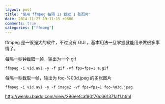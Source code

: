 ```yaml
---
layout: post
title: "使用 ffmpeg 每隔 1s 截取 1 张图片"
date: 2014-11-27 19:11:15 +0800
comments: true
categories: ["ffmpeg"]
---
```

ffmpeg 是一很强大的软件，不过没有 GUI ，基本用法一旦掌握就能用来做很多事情了。

<!--more-->

每隔一秒钟截取一帧，输出为一个 gif

	ffmpeg -i vid.avi -y -f gif -vf fps=fps=1 a.gif

每隔一秒截取一帧，输出为 foo-%03d.jpeg 的多张图片

	ffmpeg -i vid.avi -y -f image2 -vf fps=fps=1 foo-%03d.jpeg

http://wenku.baidu.com/view/296eefcaf90f76c661371af1.html